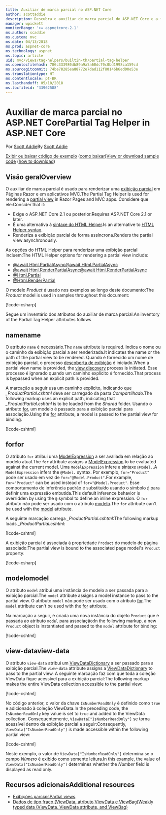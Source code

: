 ```yaml
---
title: Auxiliar de marca parcial no ASP.NET Core
author: scottaddie
description: Descubra o auxiliar de marca parcial do ASP.NET Core e a função de cada um de seus atributos na renderização de uma exibição parcial.
manager: wpickett
monikerRange: '>= aspnetcore-2.1'
ms.author: scaddie
ms.custom: mvc
ms.date: 04/13/2018
ms.prod: aspnet-core
ms.technology: aspnet
ms.topic: article
uid: mvc/views/tag-helpers/builtin-th/partial-tag-helper
ms.openlocfilehash: 786c333980db89a9a5a60dc70c0bd1998ca159cd
ms.sourcegitcommit: 74be78285ea88772e7dad112f80146b6ed00e53e
ms.translationtype: HT
ms.contentlocale: pt-BR
ms.lasthandoff: 05/10/2018
ms.locfileid: "33962588"
---
```

# <a name="partial-tag-helper-in-aspnet-core"></a><span data-ttu-id="34d25-103">Auxiliar de marca parcial no ASP.NET Core</span><span class="sxs-lookup"><span data-stu-id="34d25-103">Partial Tag Helper in ASP.NET Core</span></span>

<span data-ttu-id="34d25-104">Por [Scott Addie](https://github.com/scottaddie)</span><span class="sxs-lookup"><span data-stu-id="34d25-104">By [Scott Addie](https://github.com/scottaddie)</span></span>

<span data-ttu-id="34d25-105">[Exibir ou baixar código de exemplo](https://github.com/aspnet/Docs/tree/master/aspnetcore/mvc/views/tag-helpers/built-in/samples) ([como baixar](xref:tutorials/index#how-to-download-a-sample))</span><span class="sxs-lookup"><span data-stu-id="34d25-105">[View or download sample code](https://github.com/aspnet/Docs/tree/master/aspnetcore/mvc/views/tag-helpers/built-in/samples) ([how to download](xref:tutorials/index#how-to-download-a-sample))</span></span>

## <a name="overview"></a><span data-ttu-id="34d25-106">Visão geral</span><span class="sxs-lookup"><span data-stu-id="34d25-106">Overview</span></span>

<span data-ttu-id="34d25-107">O auxiliar de marca parcial é usado para renderizar uma [exibição parcial](xref:mvc/views/partial) em Páginas Razor e em aplicativos MVC.</span><span class="sxs-lookup"><span data-stu-id="34d25-107">The Partial Tag Helper is used for rendering a [partial view](xref:mvc/views/partial) in Razor Pages and MVC apps.</span></span> <span data-ttu-id="34d25-108">Considere que ele:</span><span class="sxs-lookup"><span data-stu-id="34d25-108">Consider that it:</span></span>

* <span data-ttu-id="34d25-109">Exige o ASP.NET Core 2.1 ou posterior.</span><span class="sxs-lookup"><span data-stu-id="34d25-109">Requires ASP.NET Core 2.1 or later.</span></span>
* <span data-ttu-id="34d25-110">É uma alternativa à [sintaxe do HTML Helper](xref:mvc/views/partial#referencing-a-partial-view).</span><span class="sxs-lookup"><span data-stu-id="34d25-110">Is an alternative to [HTML Helper syntax](xref:mvc/views/partial#referencing-a-partial-view).</span></span>
* <span data-ttu-id="34d25-111">Renderiza a exibição parcial de forma assíncrona.</span><span class="sxs-lookup"><span data-stu-id="34d25-111">Renders the partial view asynchronously.</span></span>

<span data-ttu-id="34d25-112">As opções do HTML Helper para renderizar uma exibição parcial incluem:</span><span class="sxs-lookup"><span data-stu-id="34d25-112">The HTML Helper options for rendering a partial view include:</span></span>

* [<span data-ttu-id="34d25-113">@await Html.PartialAsync</span><span class="sxs-lookup"><span data-stu-id="34d25-113">@await Html.PartialAsync</span></span>](/dotnet/api/microsoft.aspnetcore.mvc.rendering.htmlhelperpartialextensions.partialasync)
* [<span data-ttu-id="34d25-114">@await Html.RenderPartialAsync</span><span class="sxs-lookup"><span data-stu-id="34d25-114">@await Html.RenderPartialAsync</span></span>](/dotnet/api/microsoft.aspnetcore.mvc.rendering.htmlhelperpartialextensions.renderpartialasync)
* [@Html.Partial](/dotnet/api/microsoft.aspnetcore.mvc.rendering.htmlhelperpartialextensions.partial)
* [@Html.RenderPartial](/dotnet/api/microsoft.aspnetcore.mvc.rendering.htmlhelperpartialextensions.renderpartial)

<span data-ttu-id="34d25-115">O modelo *Product* é usado nos exemplos ao longo deste documento:</span><span class="sxs-lookup"><span data-stu-id="34d25-115">The *Product* model is used in samples throughout this document:</span></span>

[!code-csharp[](samples/TagHelpersBuiltIn/Models/Product.cs)]

<span data-ttu-id="34d25-116">Segue um inventário dos atributos do auxiliar de marca parcial.</span><span class="sxs-lookup"><span data-stu-id="34d25-116">An inventory of the Partial Tag Helper attributes follows.</span></span>

## <a name="name"></a><span data-ttu-id="34d25-117">name</span><span class="sxs-lookup"><span data-stu-id="34d25-117">name</span></span>

<span data-ttu-id="34d25-118">O atributo `name` é necessário.</span><span class="sxs-lookup"><span data-stu-id="34d25-118">The `name` attribute is required.</span></span> <span data-ttu-id="34d25-119">Indica o nome ou o caminho da exibição parcial a ser renderizada.</span><span class="sxs-lookup"><span data-stu-id="34d25-119">It indicates the name or the path of the partial view to be rendered.</span></span> <span data-ttu-id="34d25-120">Quando é fornecido um nome de exibição parcial, o processo [descoberta de exibição](xref:mvc/views/overview#view-discovery) é iniciado.</span><span class="sxs-lookup"><span data-stu-id="34d25-120">When a partial view name is provided, the [view discovery](xref:mvc/views/overview#view-discovery) process is initiated.</span></span> <span data-ttu-id="34d25-121">Esse processo é ignorado quando um caminho explícito é fornecido.</span><span class="sxs-lookup"><span data-stu-id="34d25-121">That process is bypassed when an explicit path is provided.</span></span>

<span data-ttu-id="34d25-122">A marcação a seguir usa um caminho explícito, indicando que *_ProductPartial.cshtml* deve ser carregado da pasta *Compartilhado*.</span><span class="sxs-lookup"><span data-stu-id="34d25-122">The following markup uses an explicit path, indicating that *_ProductPartial.cshtml* is to be loaded from the *Shared* folder.</span></span> <span data-ttu-id="34d25-123">Usando o atributo [for](#for), um modelo é passado para a exibição parcial para associação.</span><span class="sxs-lookup"><span data-stu-id="34d25-123">Using the [for](#for) attribute, a model is passed to the partial view for binding.</span></span>

[!code-cshtml[](samples/TagHelpersBuiltIn/Pages/Product.cshtml?name=snippet_Name)]

## <a name="for"></a><span data-ttu-id="34d25-124">for</span><span class="sxs-lookup"><span data-stu-id="34d25-124">for</span></span>

<span data-ttu-id="34d25-125">O atributo `for` atribui uma [ModelExpression](/dotnet/api/microsoft.aspnetcore.mvc.viewfeatures.modelexpression) a ser avaliada em relação ao modelo atual.</span><span class="sxs-lookup"><span data-stu-id="34d25-125">The `for` attribute assigns a [ModelExpression](/dotnet/api/microsoft.aspnetcore.mvc.viewfeatures.modelexpression) to be evaluated against the current model.</span></span> <span data-ttu-id="34d25-126">Uma `ModelExpression` infere a sintaxe `@Model.`.</span><span class="sxs-lookup"><span data-stu-id="34d25-126">A `ModelExpression` infers the `@Model.` syntax.</span></span> <span data-ttu-id="34d25-127">Por exemplo, `for="Product"` pode ser usado em vez de `for="@Model.Product"`.</span><span class="sxs-lookup"><span data-stu-id="34d25-127">For example, `for="Product"` can be used instead of `for="@Model.Product"`.</span></span> <span data-ttu-id="34d25-128">Esse comportamento de inferência padrão é substituído usando o símbolo `@` para definir uma expressão embutida.</span><span class="sxs-lookup"><span data-stu-id="34d25-128">This default inference behavior is overridden by using the `@` symbol to define an inline expression.</span></span> <span data-ttu-id="34d25-129">O `for` atributo não pode ser usado com o atributo [modelo](#model).</span><span class="sxs-lookup"><span data-stu-id="34d25-129">The `for` attribute can't be used with the [model](#model) attribute.</span></span>

<span data-ttu-id="34d25-130">A seguinte marcação carrega *_ProductPartial.cshtml*:</span><span class="sxs-lookup"><span data-stu-id="34d25-130">The following markup loads *_ProductPartial.cshtml*:</span></span>

[!code-cshtml[](samples/TagHelpersBuiltIn/Pages/Product.cshtml?name=snippet_For)]

<span data-ttu-id="34d25-131">A exibição parcial é associada à propriedade `Product` do modelo de página associado:</span><span class="sxs-lookup"><span data-stu-id="34d25-131">The partial view is bound to the associated page model's `Product` property:</span></span>

[!code-csharp[](samples/TagHelpersBuiltIn/Pages/Product.cshtml.cs?highlight=8)]

## <a name="model"></a><span data-ttu-id="34d25-132">modelo</span><span class="sxs-lookup"><span data-stu-id="34d25-132">model</span></span>

<span data-ttu-id="34d25-133">O atributo `model` atribui uma instância de modelo a ser passada para a exibição parcial.</span><span class="sxs-lookup"><span data-stu-id="34d25-133">The `model` attribute assigns a model instance to pass to the partial view.</span></span> <span data-ttu-id="34d25-134">O atributo `model` não pode ser usado com o atributo [for](#for).</span><span class="sxs-lookup"><span data-stu-id="34d25-134">The `model` attribute can't be used with the [for](#for) attribute.</span></span>

<span data-ttu-id="34d25-135">Na marcação a seguir, é criada uma nova instância do objeto `Product` que é passada ao atributo `model` para associação:</span><span class="sxs-lookup"><span data-stu-id="34d25-135">In the following markup, a new `Product` object is instantiated and passed to the `model` attribute for binding:</span></span>

[!code-cshtml[](samples/TagHelpersBuiltIn/Pages/Product.cshtml?name=snippet_Model)]

## <a name="view-data"></a><span data-ttu-id="34d25-136">view-data</span><span class="sxs-lookup"><span data-stu-id="34d25-136">view-data</span></span>

<span data-ttu-id="34d25-137">O atributo `view-data` atribui um [ViewDataDictionary](/dotnet/api/microsoft.aspnetcore.mvc.viewfeatures.viewdatadictionary) a ser passado para a exibição parcial.</span><span class="sxs-lookup"><span data-stu-id="34d25-137">The `view-data` attribute assigns a [ViewDataDictionary](/dotnet/api/microsoft.aspnetcore.mvc.viewfeatures.viewdatadictionary) to pass to the partial view.</span></span> <span data-ttu-id="34d25-138">A seguinte marcação faz com que toda a coleção ViewData fique acessível para a exibição parcial:</span><span class="sxs-lookup"><span data-stu-id="34d25-138">The following markup makes the entire ViewData collection accessible to the partial view:</span></span>

[!code-cshtml[](samples/TagHelpersBuiltIn/Pages/Product.cshtml?name=snippet_ViewData&highlight=5-)]

<span data-ttu-id="34d25-139">No código anterior, o valor da chave `IsNumberReadOnly` é definido como `true` e adicionado à coleção ViewData.</span><span class="sxs-lookup"><span data-stu-id="34d25-139">In the preceding code, the `IsNumberReadOnly` key value is set to `true` and added to the ViewData collection.</span></span> <span data-ttu-id="34d25-140">Consequentemente, `ViewData["IsNumberReadOnly"]` se torna acessível dentro da exibição parcial a seguir:</span><span class="sxs-lookup"><span data-stu-id="34d25-140">Consequently, `ViewData["IsNumberReadOnly"]` is made accessible within the following partial view:</span></span>

[!code-cshtml[](samples/TagHelpersBuiltIn/Pages/Shared/_ProductViewDataPartial.cshtml?highlight=5)]

<span data-ttu-id="34d25-141">Neste exemplo, o valor de `ViewData["IsNumberReadOnly"]` determina se o campo *Número* é exibido como somente leitura.</span><span class="sxs-lookup"><span data-stu-id="34d25-141">In this example, the value of `ViewData["IsNumberReadOnly"]` determines whether the *Number* field is displayed as read only.</span></span>

## <a name="additional-resources"></a><span data-ttu-id="34d25-142">Recursos adicionais</span><span class="sxs-lookup"><span data-stu-id="34d25-142">Additional resources</span></span>

* [<span data-ttu-id="34d25-143">Exibições parciais</span><span class="sxs-lookup"><span data-stu-id="34d25-143">Partial views</span></span>](xref:mvc/views/partial)
* [<span data-ttu-id="34d25-144">Dados de tipo fraco (ViewData, atributo ViewData e ViewBag)</span><span class="sxs-lookup"><span data-stu-id="34d25-144">Weakly typed data (ViewData, ViewData attribute, and ViewBag)</span></span>](xref:mvc/views/overview#weakly-typed-data-viewdata-viewdata-attribute-and-viewbag)
